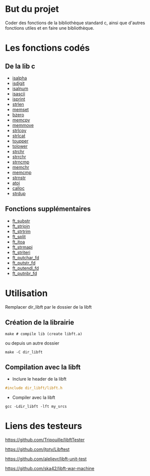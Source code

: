 # But du projet

Coder des fonctions de la bibliothèque standard c, ainsi que d'autres fonctions utiles
et en faire une bibliothèque.

# Les fonctions codés

## De la lib c

- [isalpha](code/ft_isalpha.c)
- [isdigit](code/ft_isdigit.c)
- [isalnum](code/ft_isalnum.c)
- [isascii](code/ft_isascii.c)
- [isprint](code/ft_isprint.c)
- [strlen](code/ft_strlen.c)
- [memset](code/ft_memset.c)
- [bzero](code/ft_bzero.c)
- [memcpy](code/ft_memcpy.c)
- [memmove](code/ft_memmove.c)
- [strlcpy](code/ft_strlcpy.c)
- [strlcat](code/ft_strlcat.c)
- [toupper](code/ft_toupper.c)
- [tolower](code/ft_tolower.c)
- [strchr](code/ft_strchr.c)
- [strrchr](code/ft_strrchr.c)
- [strncmp](code/ft_strncmp.c)
- [memchr](code/ft_memchr.c)
- [memcmp](code/ft_memcmp.c)
- [strnstr](code/ft_strnstr.c)
- [atoi](code/ft_atoi.c)
- [calloc](code/ft_calloc.c)
- [strdup](code/ft_strdup.c)

## Fonctions supplémentaires

- [ft_substr](code/ft_substr.c)
- [ft_strjoin](code/ft_strjoin.c)
- [ft_strtrim](code/ft_strtrim.c)
- [ft_split](code/ft_split.c)
- [ft_itoa](code/ft_itoa.c)
- [ft_strmapi](code/ft_strmapi.c)
- [ft_striteri](code/ft_striteri.c)
- [ft_putchar_fd](code/ft_putchar_fd.c)
- [ft_putstr_fd](code/ft_putstr_fd.c)
- [ft_putendl_fd](code/ft_putendl_fd.c)
- [ft_putnbr_fd](code/ft_putnbr_fd.c)

# Utilisation

Remplacer dir_libft par le dossier de la libft

## Création de la librairie

```shell
make # compile lib (create libft.a)
```
ou depuis un autre dossier
```shell
make -C dir_libft
```

## Compilation avec la libft

- Inclure le header de la libft
```c
#include dir_libft/libft.h
```
- Compiler avec la libft
```shell
gcc -Ldir_libft -lft my_srcs
```


# Liens des testeurs

https://github.com/Tripouille/libftTester

https://github.com/jtoty/Libftest

https://github.com/alelievr/libft-unit-test

https://github.com/ska42/libft-war-machine
